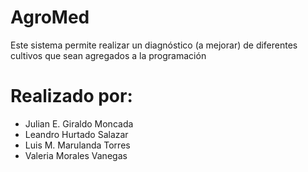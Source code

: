 # AgroMed
Este sistema permite realizar un diagnóstico (a mejorar) de diferentes cultivos que sean agregados a la programación 

# Realizado por:
* Julian E. Giraldo Moncada
* Leandro Hurtado Salazar
* Luis M. Marulanda Torres
* Valeria Morales Vanegas
